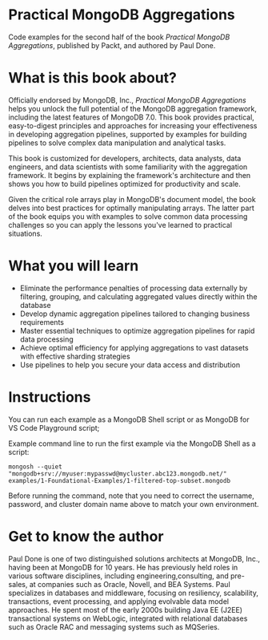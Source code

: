 # Practical MongoDB Aggregations

Code examples for the second half of the book _Practical MongoDB Aggregations_, published by Packt, and authored by Paul Done.

# What is this book about?
Officially endorsed by MongoDB, Inc., _Practical MongoDB Aggregations_ helps you unlock the full potential of the MongoDB aggregation framework, including the latest features of MongoDB 7.0. This book provides practical, easy-to-digest principles and approaches for increasing your effectiveness in developing aggregation pipelines, supported by examples for building pipelines to solve complex data manipulation and analytical tasks.

This book is customized for developers, architects, data analysts, data engineers, and data scientists with some familiarity with the aggregation framework. It begins by explaining the framework's architecture and then shows you how to build pipelines optimized for productivity and scale. 

Given  the critical role arrays play in MongoDB's document model, the book delves into best practices for optimally manipulating arrays. The latter part of the book equips you with examples to solve common data processing challenges so you can apply the lessons you've learned to practical situations.

# What you will learn
* Eliminate the performance penalties of processing data externally by filtering, grouping, and calculating aggregated values directly within the database
* Develop dynamic aggregation pipelines tailored to changing business requirements
* Master essential techniques to optimize aggregation pipelines for rapid data processing
* Achieve optimal efficiency for applying aggregations to vast datasets with effective sharding strategies
* Use pipelines to help you secure your data access and distribution

# Instructions
You can run each example as a MongoDB Shell script or as MongoDB for VS Code Playground script;

Example command line to run the first example via the MongoDB Shell as a script: 

```
mongosh --quiet "mongodb+srv://myuser:mypasswd@mycluster.abc123.mongodb.net/" examples/1-Foundational-Examples/1-filtered-top-subset.mongodb
```

Before running the command, note that you need to correct the username, password, and cluster domain name above to match your own environment.

# Get to know the author
Paul Done is one of two distinguished solutions architects at MongoDB, Inc., having been at MongoDB for 10 years. He has previously held roles in various software disciplines, including engineering,consulting, and pre-sales, at companies such as Oracle, Novell, and BEA Systems. Paul specializes in databases and middleware, focusing on resiliency, scalability, transactions, event processing, and applying evolvable data model approaches. He spent most of the early 2000s building Java EE (J2EE) transactional systems on WebLogic, integrated with relational databases such as Oracle RAC and messaging systems such as MQSeries.
